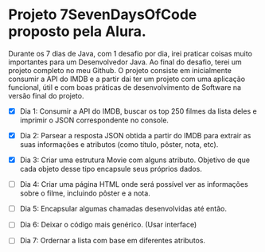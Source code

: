 # Projeto 7SevenDaysOfCode proposto pela Alura.

Durante os 7 dias de Java, com 1 desafio por dia, irei praticar coisas muito importantes para um Desenvolvedor Java.
Ao final do desafio, terei um projeto completo no meu Github. O projeto consiste em inicialmente consumir a API do IMDB  e a partir dai ter um projeto com uma aplicação funcional, útil e com boas práticas de desenvolvimento de Software na versão final do projeto.

- [x] Dia 1: Consumir a API do IMDB, buscar os top 250 filmes da lista deles e imprimir o JSON correspondente no console. 


- [x] Dia 2: Parsear a resposta JSON obtida a partir do IMDB para extrair as suas informações e atributos (como título, pôster, nota, etc).


- [x] Dia 3: Criar uma estrutura Movie com alguns atributo. Objetivo de que cada objeto desse tipo encapsule seus próprios dados.


- [ ] Dia 4: Criar uma página HTML onde será possível ver as informações sobre o filme, incluindo pôster e a nota.


- [ ] Dia 5: Encapsular algumas chamadas desenvolvidas até então.


- [ ] Dia 6: Deixar o código mais genérico. (Usar interface)


- [ ] Dia 7: Ordernar a lista com base em diferentes atributos.